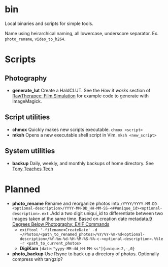 # bin

Local binaries and scripts for simple tools.

Name using heirarchical naming, all lowercase, underscore separator. Ex. `photo_rename`, `video_to_h264`.

# Scripts

## Photography

- **generate_lut** Create a HaldCLUT. See the *How it works* section of [RawTherapee: Film Simulation](https://rawpedia.rawtherapee.com/Film_Simulation) for example code to generate with ImageMagick.

## Script utilities

- **chmox** Quickly makes new scripts executable. `chmox <script>`
- **mksh** Opens a new executable shell script in Vim. `mksh <new_script>`

## System utilities

- **backup** Daily, weekly, and monthly backups of home directory. See [Tony Teaches Tech](https://tonyteaches.tech/rsync-backup-tutorial/) 

# Planned

- **photo_rename** Rename and reorganize photos into `/YYYY/YYYY-MM-DD-<optional-description>/YYYY-MM-DD_HH-MM-SS-<##unique_id><optional-description>.ext` .Add a two digit uniqui_id to differentiate between two images taken at the same time. Based on creation date metadata.[9 Degrees Below Photography: EXIF Commands](https://ninedegreesbelow.com/photography/exiftool-commands.html)
  - `exiftool '-filename<CreateDate' -d ~/Photos/<path_to_renamed_photos>/%Y/%Y-%m-%d<optional-description>/%Y-%m-%d-%H-%M-%S-%%-c-<optional-description>.%%le -r <path_to_current_photos>`
  - **DigiKam** `[date:"yyyy-MM-dd_HH-MM-ss"]{unique:2,-,0}`
- **photo_backup** Use Rsync to back up a directory of photos. Optionally compress with tar/gzip?
